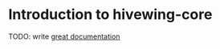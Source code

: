 # Introduction to hivewing-core

TODO: write [great documentation](http://jacobian.org/writing/what-to-write/)
